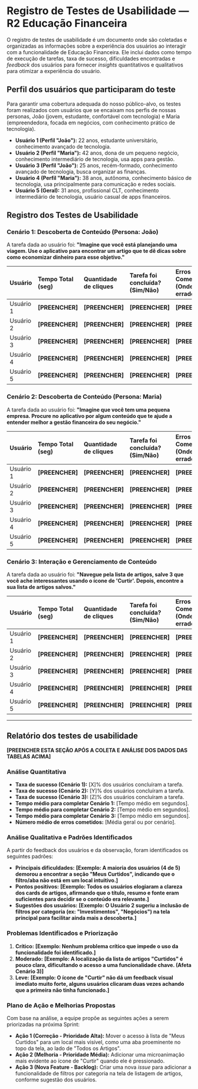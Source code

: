 # Registro de Testes de Usabilidade — R2 Educação Financeira

O registro de testes de usabilidade é um documento onde são coletadas e organizadas as informações sobre a experiência dos usuários ao interagir com a funcionalidade de Educação Financeira. Ele inclui dados como tempo de execução de tarefas, taxa de sucesso, dificuldades encontradas e _feedback_ dos usuários para fornecer _insights_ quantitativos e qualitativos para otimizar a experiência do usuário.

## Perfil dos usuários que participaram do teste

Para garantir uma cobertura adequada do nosso público-alvo, os testes foram realizados com usuários que se encaixam nos perfis de nossas personas, João (jovem, estudante, confortável com tecnologia) e Maria (empreendedora, focada em negócios, com conhecimento prático de tecnologia).

- **Usuário 1 (Perfil "João"):** 22 anos, estudante universitário, conhecimento avançado de tecnologia.
- **Usuário 2 (Perfil "Maria"):** 42 anos, dona de um pequeno negócio, conhecimento intermediário de tecnologia, usa apps para gestão.
- **Usuário 3 (Perfil "João"):** 25 anos, recém-formado, conhecimento avançado de tecnologia, busca organizar as finanças.
- **Usuário 4 (Perfil "Maria"):** 38 anos, autônoma, conhecimento básico de tecnologia, usa principalmente para comunicação e redes sociais.
- **Usuário 5 (Geral):** 31 anos, profissional CLT, conhecimento intermediário de tecnologia, usuário casual de apps financeiros.

## Registro dos Testes de Usabilidade

### Cenário 1: Descoberta de Conteúdo (Persona: João)
A tarefa dada ao usuário foi: **"Imagine que você está planejando uma viagem. Use o aplicativo para encontrar um artigo que te dê dicas sobre como economizar dinheiro para esse objetivo."**

| **Usuário** | **Tempo Total (seg)** | **Quantidade de cliques** | **Tarefa foi concluída?** (Sim/Não) | **Erros Cometidos** (Onde clicou errado, etc.) | **Feedback Qualitativo do Usuário** |
| :--- | :--- | :--- | :--- | :--- | :--- |
| Usuário 1 | **[PREENCHER]** | **[PREENCHER]** | **[PREENCHER]** | **[PREENCHER]** | **[PREENCHER]** |
| Usuário 2 | **[PREENCHER]** | **[PREENCHER]** | **[PREENCHER]** | **[PREENCHER]** | **[PREENCHER]** |
| Usuário 3 | **[PREENCHER]** | **[PREENCHER]** | **[PREENCHER]** | **[PREENCHER]** | **[PREENCHER]** |
| Usuário 4 | **[PREENCHER]** | **[PREENCHER]** | **[PREENCHER]** | **[PREENCHER]** | **[PREENCHER]** |
| Usuário 5 | **[PREENCHER]** | **[PREENCHER]** | **[PREENCHER]** | **[PREENCHER]** | **[PREENCHER]** |

### Cenário 2: Descoberta de Conteúdo (Persona: Maria)
A tarefa dada ao usuário foi: **"Imagine que você tem uma pequena empresa. Procure no aplicativo por algum conteúdo que te ajude a entender melhor a gestão financeira do seu negócio."**

| **Usuário** | **Tempo Total (seg)** | **Quantidade de cliques** | **Tarefa foi concluída?** (Sim/Não) | **Erros Cometidos** (Onde clicou errado, etc.) | **Feedback Qualitativo do Usuário** |
| :--- | :--- | :--- | :--- | :--- | :--- |
| Usuário 1 | **[PREENCHER]** | **[PREENCHER]** | **[PREENCHER]** | **[PREENCHER]** | **[PREENCHER]** |
| Usuário 2 | **[PREENCHER]** | **[PREENCHER]** | **[PREENCHER]** | **[PREENCHER]** | **[PREENCHER]** |
| Usuário 3 | **[PREENCHER]** | **[PREENCHER]** | **[PREENCHER]** | **[PREENCHER]** | **[PREENCHER]** |
| Usuário 4 | **[PREENCHER]** | **[PREENCHER]** | **[PREENCHER]** | **[PREENCHER]** | **[PREENCHER]** |
| Usuário 5 | **[PREENCHER]** | **[PREENCHER]** | **[PREENCHER]** | **[PREENCHER]** | **[PREENCHER]** |

### Cenário 3: Interação e Gerenciamento de Conteúdo
A tarefa dada ao usuário foi: **"Navegue pela lista de artigos, salve 3 que você ache interessantes usando o ícone de 'Curtir'. Depois, encontre a sua lista de artigos salvos."**

| **Usuário** | **Tempo Total (seg)** | **Quantidade de cliques** | **Tarefa foi concluída?** (Sim/Não) | **Erros Cometidos** (Onde clicou errado, etc.) | **Feedback Qualitativo do Usuário** |
| :--- | :--- | :--- | :--- | :--- | :--- |
| Usuário 1 | **[PREENCHER]** | **[PREENCHER]** | **[PREENCHER]** | **[PREENCHER]** | **[PREENCHER]** |
| Usuário 2 | **[PREENCHER]** | **[PREENCHER]** | **[PREENCHER]** | **[PREENCHER]** | **[PREENCHER]** |
| Usuário 3 | **[PREENCHER]** | **[PREENCHER]** | **[PREENCHER]** | **[PREENCHER]** | **[PREENCHER]** |
| Usuário 4 | **[PREENCHER]** | **[PREENCHER]** | **[PREENCHER]** | **[PREENCHER]** | **[PREENCHER]** |
| Usuário 5 | **[PREENCHER]** | **[PREENCHER]** | **[PREENCHER]** | **[PREENCHER]** | **[PREENCHER]** |

---

## Relatório dos testes de usabilidade

**[PREENCHER ESTA SEÇÃO APÓS A COLETA E ANÁLISE DOS DADOS DAS TABELAS ACIMA]**

### Análise Quantitativa
- **Taxa de sucesso (Cenário 1):** [X]% dos usuários concluíram a tarefa.
- **Taxa de sucesso (Cenário 2):** [Y]% dos usuários concluíram a tarefa.
- **Taxa de sucesso (Cenário 3):** [Z]% dos usuários concluíram a tarefa.
- **Tempo médio para completar Cenário 1:** [Tempo médio em segundos].
- **Tempo médio para completar Cenário 2:** [Tempo médio em segundos].
- **Tempo médio para completar Cenário 3:** [Tempo médio em segundos].
- **Número médio de erros cometidos:** [Média geral ou por cenário].

### Análise Qualitativa e Padrões Identificados
A partir do feedback dos usuários e da observação, foram identificados os seguintes padrões:

- **Principais dificuldades:** **[Exemplo: A maioria dos usuários (4 de 5) demorou a encontrar a seção "Meus Curtidos", indicando que o filtro/aba não está em um local intuitivo.]**
- **Pontos positivos:** **[Exemplo: Todos os usuários elogiaram a clareza dos cards de artigos, afirmando que o título, resumo e fonte eram suficientes para decidir se o conteúdo era relevante.]**
- **Sugestões dos usuários:** **[Exemplo: O Usuário 2 sugeriu a inclusão de filtros por categoria (ex: "Investimentos", "Negócios") na tela principal para facilitar ainda mais a descoberta.]**

### Problemas Identificados e Priorização

1.  **Crítico:** **[Exemplo: Nenhum problema crítico que impede o uso da funcionalidade foi identificado.]**
2.  **Moderado:** **[Exemplo: A localização da lista de artigos "Curtidos" é pouco clara, dificultando o acesso a uma funcionalidade chave. (Afeta Cenário 3)]**
3.  **Leve:** **[Exemplo: O ícone de "Curtir" não dá um feedback visual imediato muito forte, alguns usuários clicaram duas vezes achando que a primeira não tinha funcionado.]**

### Plano de Ação e Melhorias Propostas
Com base na análise, a equipe propõe as seguintes ações a serem priorizadas na próxima Sprint:

- **Ação 1 (Correção - Prioridade Alta):** Mover o acesso à lista de "Meus Curtidos" para um local mais visível, como uma aba proeminente no topo da tela, ao lado de "Todos os Artigos".
- **Ação 2 (Melhoria - Prioridade Média):** Adicionar uma microanimação mais evidente ao ícone de "Curtir" quando ele é pressionado.
- **Ação 3 (Nova Feature - Backlog):** Criar uma nova *issue* para adicionar a funcionalidade de filtros por categoria na tela de listagem de artigos, conforme sugestão dos usuários.